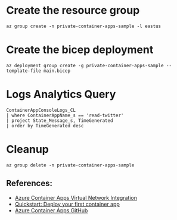 # Create the resource group

``` shell
az group create -n private-container-apps-sample -l eastus
```

# Create the bicep deployment

``` shell
az deployment group create -g private-container-apps-sample --template-file main.bicep
```

# Logs Analytics Query

``` shell
ContainerAppConsoleLogs_CL 
| where ContainerAppName_s == 'read-twitter' 
| project State_Message_s, TimeGenerated 
| order by TimeGenerated desc 
``` 

# Cleanup

``` shell
az group delete -n private-container-apps-sample
```

## References:

* [Azure Container Apps Virtual Network Integration](https://techcommunity.microsoft.com/t5/apps-on-azure-blog/azure-container-apps-virtual-network-integration/ba-p/3096932)
* [Quickstart: Deploy your first container app](https://docs.microsoft.com/en-us/azure/container-apps/get-started?ocid=AID3042118&tabs=bash)
* [Azure Container Apps GitHub](https://github.com/microsoft/azure-container-apps)